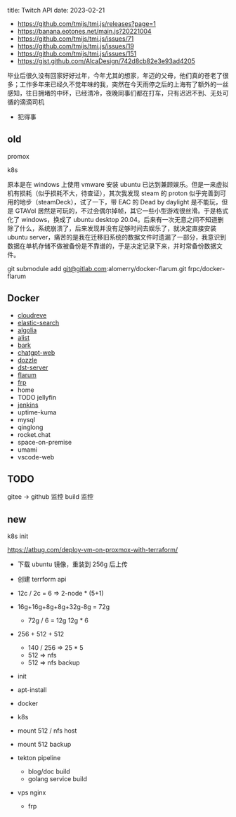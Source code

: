 title: Twitch API
date: 2023-02-21

- https://github.com/tmijs/tmi.js/releases?page=1
- https://banana.eotones.net/main.js?20221004
- https://github.com/tmijs/tmi.js/issues/71
- https://github.com/tmijs/tmi.js/issues/19
- https://github.com/tmijs/tmi.js/issues/151
- https://gist.github.com/AlcaDesign/742d8cb82e3e93ad4205

毕业后很久没有回家好好过年，今年尤其的想家，年迈的父母，他们真的苍老了很多；工作多年来已经久不觉年味的我，突然在今天雨停之后的上海有了额外的一丝感知，往日拥堵的中环，已经清冷，夜晚同事们都在打车，只有迟迟不到、无处可循的滴滴司机
- 犯得事


## old

promox

k8s

原本是在 windows 上使用 vmware 安装 ubuntu 已达到兼顾娱乐。但是一来虚拟机有损耗（似乎损耗不大，待查证），其次我发现 steam 的 proton 似乎完善到可用的地步（steamDeck），试了一下，带 EAC 的 Dead by daylight 是不能玩，但是 GTAVol 居然是可玩的，不过会偶尔掉帧，其它一些小型游戏很丝滑。于是格式化了 windows，换成了 ubuntu desktop 20.04。后来有一次无意之间不知道删除了什么，系统崩溃了，后来发现并没有足够时间去娱乐了，就决定直接安装 ubuntu server，痛苦的是我在迁移旧系统的数据文件时遗漏了一部分，我意识到数据在单机存储不做被备份是不靠谱的，于是决定记录下来，并时常备份数据文件。

git submodule add git@gitlab.com:alomerry/docker-flarum.git frpc/docker-flarum

## Docker

- [cloudreve](https://github.com/cloudreve/Cloudreve)
- [elastic-search](https://github.com/elastic/elasticsearch)
- [algolia](https://www.algolia.com/)
- [alist](https://alist.nn.ci/zh/guide/)
- [bark](https://bark.day.app)
- [chatgpt-web](https://github.com/Chanzhaoyu/chatgpt-web)
- [dozzle](https://github.com/amir20/dozzle)
- [dst-server](https://github.com/qinming99/dst-admin)
- [flarum](https://docs.flarum.org/zh/)
- [frp](https://gofrp.org)
- home
- TODO jellyfin
- [jenkins](https://www.jenkins.io/)
- uptime-kuma
- mysql
- qinglong
- rocket.chat
- space-on-premise
- umami
- vscode-web

## TODO

gitee -> github 监控 build 监控

## new

k8s init

https://atbug.com/deploy-vm-on-proxmox-with-terraform/

- 下载 ubuntu 镜像，重装到 256g 后上传
- 创建 terrform api
- 12c / 2c = 6 => 2-node * (5+1)
- 16g+16g+8g+8g+32g-8g = 72g
  - 72g / 6 = 12g 12g * 6
- 256 + 512 + 512
  - 140 / 256 => 25 * 5
  - 512 => nfs
  - 512 => nfs backup

- init
- apt-install
- docker
- k8s
- mount 512 / nfs host
- mount 512 backup

- tekton pipeline
  - blog/doc build
  - golang service build

- vps nginx
  - frp
